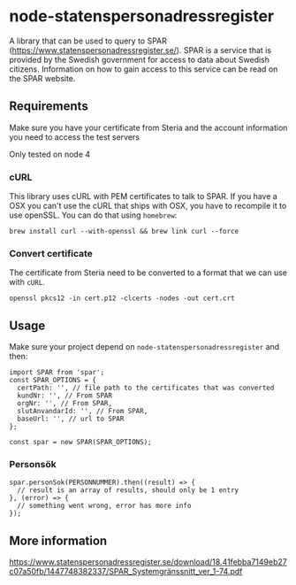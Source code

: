 # node-statenspersonadressregister
A library that can be used to query to SPAR (https://www.statenspersonadressregister.se/).
SPAR is a service that is provided by the Swedish government for access to data about Swedish citizens.
Information on how to gain access to this service can be read on the SPAR website.

## Requirements
Make sure you have your certificate from Steria and the account information you need to access the test servers

Only tested on node 4


### cURL
This library uses cURL with PEM certificates to talk to SPAR. If you have a OSX
you can't use the cURL that ships with OSX, you have to recompile it to use openSSL.
You can do that using `homebrew`:
```
brew install curl --with-openssl && brew link curl --force
```

### Convert certificate
The certificate from Steria need to be converted to a format that we can use with `cURL`.
```
openssl pkcs12 -in cert.p12 -clcerts -nodes -out cert.crt
```

## Usage

Make sure your project depend on `node-statenspersonadressregister` and then:

```
import SPAR from 'spar';
const SPAR_OPTIONS = {
  certPath: '', // file path to the certificates that was converted
  kundNr: '', // From SPAR
  orgNr: '', // From SPAR,
  slutAnvandarId: '', // From SPAR,
  baseUrl: '', // url to SPAR
};

const spar = new SPAR(SPAR_OPTIONS);
```

### Personsök

```
spar.personSok(PERSONNUMMER).then((result) => {
  // result is an array of results, should only be 1 entry
}, (error) => {
  // something went wrong, error has more info
});
```


## More information
https://www.statenspersonadressregister.se/download/18.41febba7149eb27c07a50fb/1447748382337/SPAR_Systemgränssnitt_ver_1-74.pdf
